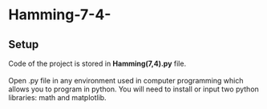 # Hamming-7-4-

## Setup
Code of the project is stored in **Hamming(7,4).py** file.<br /><br />
Open .py file in any environment used in computer programming which allows you to program in python.
You will need to install or input two python libraries: math and matplotlib.
